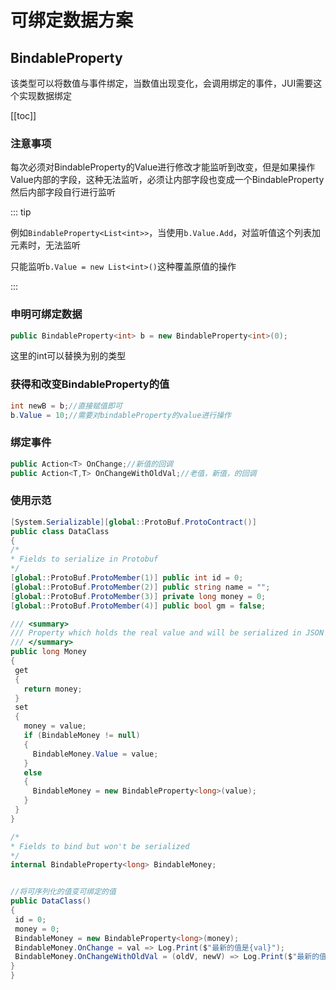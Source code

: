 # 可绑定数据方案

## BindableProperty

该类型可以将数值与事件绑定，当数值出现变化，会调用绑定的事件，JUI需要这个实现数据绑定

[[toc]]

### 注意事项

每次必须对BindableProperty的Value进行修改才能监听到改变，但是如果操作Value内部的字段，这种无法监听，必须让内部字段也变成一个BindableProperty然后内部字段自行进行监听

::: tip

例如```BindableProperty<List<int>>```，当使用```b.Value.Add```，对监听值这个列表加元素时，无法监听

只能监听```b.Value = new List<int>()```这种覆盖原值的操作

:::



### 申明可绑定数据

   ```csharp
public BindableProperty<int> b = new BindableProperty<int>(0);
   ```

这里的int可以替换为别的类型



### 获得和改变BindableProperty的值

   ```csharp
int newB = b;//直接赋值即可
b.Value = 10;//需要对bindableProperty的value进行操作
   ```

### 绑定事件

```csharp
public Action<T> OnChange;//新值的回调
public Action<T,T> OnChangeWithOldVal;//老值，新值，的回调
```

### 使用示范

   ```csharp
[System.Serializable][global::ProtoBuf.ProtoContract()]
public class DataClass
{
  /*
  * Fields to serialize in Protobuf
  */
  [global::ProtoBuf.ProtoMember(1)] public int id = 0;
  [global::ProtoBuf.ProtoMember(2)] public string name = "";
  [global::ProtoBuf.ProtoMember(3)] private long money = 0;
  [global::ProtoBuf.ProtoMember(4)] public bool gm = false;

  /// <summary>
  /// Property which holds the real value and will be serialized in JSON
  /// </summary>
  public long Money
  {
    get
    {
      return money;
    }
    set
    {
      money = value;
      if (BindableMoney != null)
      {
        BindableMoney.Value = value;
      }
      else
      {
        BindableMoney = new BindableProperty<long>(value);
      }
    }
  }

  /*
  * Fields to bind but won't be serialized
  */
  internal BindableProperty<long> BindableMoney;


  //将可序列化的值变可绑定的值
  public DataClass()
  {
    id = 0;
    money = 0;
    BindableMoney = new BindableProperty<long>(money);
    BindableMoney.OnChange = val => Log.Print($"最新的值是{val}");
    BindableMoney.OnChangeWithOldVal = (oldV, newV) => Log.Print($"最新的值是{newV}, 老的是{oldV}");
  }
}
   ```